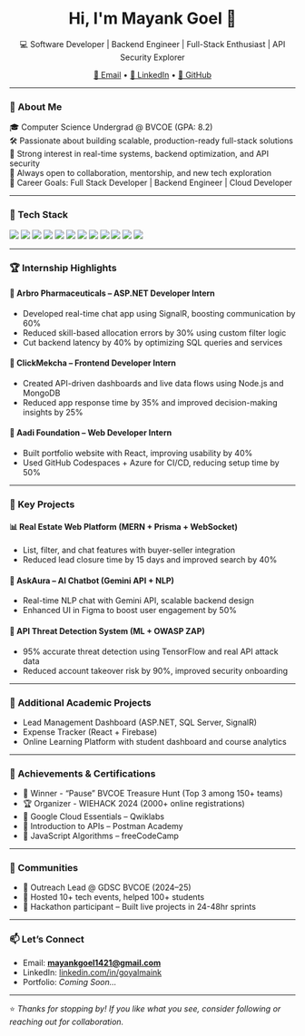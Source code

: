 <h1 align="center">Hi, I'm Mayank Goel 👋</h1>

<p align="center">
💻 Software Developer | Backend Engineer | Full-Stack Enthusiast | API Security Explorer
</p>

<p align="center">
<a href="mailto:mayankgoel1421@gmail.com">📧 Email</a> • 
<a href="https://linkedin.com/in/goyalmaink">🔗 LinkedIn</a> • 
<a href="https://github.com/goyalmaink">🐙 GitHub</a>
</p>

---

### 🧠 About Me

🎓 Computer Science Undergrad @ BVCOE (GPA: 8.2)  
🛠 Passionate about building scalable, production-ready full-stack solutions  
🧩 Strong interest in real-time systems, backend optimization, and API security  
💬 Always open to collaboration, mentorship, and new tech exploration  
🎯 Career Goals: Full Stack Developer | Backend Engineer | Cloud Developer  

---

### 🚀 Tech Stack

<p>
  <img src="https://img.shields.io/badge/C%23-239120?style=flat-square&logo=c-sharp&logoColor=white" />
  <img src="https://img.shields.io/badge/ASP.NET-512BD4?style=flat-square&logo=dotnet&logoColor=white" />
  <img src="https://img.shields.io/badge/SQL%20Server-CC2927?style=flat-square&logo=microsoft-sql-server&logoColor=white" />
  <img src="https://img.shields.io/badge/JavaScript-F7DF1E?style=flat-square&logo=javascript&logoColor=black" />
  <img src="https://img.shields.io/badge/Node.js-339933?style=flat-square&logo=node.js&logoColor=white" />
  <img src="https://img.shields.io/badge/React-61DAFB?style=flat-square&logo=react&logoColor=black" />
  <img src="https://img.shields.io/badge/MongoDB-47A248?style=flat-square&logo=mongodb&logoColor=white" />
  <img src="https://img.shields.io/badge/Figma-F24E1E?style=flat-square&logo=figma&logoColor=white" />
  <img src="https://img.shields.io/badge/Swagger-85EA2D?style=flat-square&logo=swagger&logoColor=black" />
  <img src="https://img.shields.io/badge/HTML5-E34F26?style=flat-square&logo=html5&logoColor=white" />
  <img src="https://img.shields.io/badge/CSS3-1572B6?style=flat-square&logo=css3&logoColor=white" />
  <img src="https://img.shields.io/badge/Git-F05032?style=flat-square&logo=git&logoColor=white" />
</p>

---

### 🏆 Internship Highlights

#### 🔹 Arbro Pharmaceuticals – ASP.NET Developer Intern
- Developed real-time chat app using SignalR, boosting communication by 60%
- Reduced skill-based allocation errors by 30% using custom filter logic
- Cut backend latency by 40% by optimizing SQL queries and services

#### 🔹 ClickMekcha – Frontend Developer Intern
- Created API-driven dashboards and live data flows using Node.js and MongoDB
- Reduced app response time by 35% and improved decision-making insights by 25%

#### 🔹 Aadi Foundation – Web Developer Intern
- Built portfolio website with React, improving usability by 40%
- Used GitHub Codespaces + Azure for CI/CD, reducing setup time by 50%

---

### 💼 Key Projects

#### 📊 Real Estate Web Platform (MERN + Prisma + WebSocket)
- List, filter, and chat features with buyer-seller integration  
- Reduced lead closure time by 15 days and improved search by 40%  

#### 🤖 AskAura – AI Chatbot (Gemini API + NLP)
- Real-time NLP chat with Gemini API, scalable backend design  
- Enhanced UI in Figma to boost user engagement by 50%  

#### 🔐 API Threat Detection System (ML + OWASP ZAP)
- 95% accurate threat detection using TensorFlow and real API attack data  
- Reduced account takeover risk by 90%, improved security onboarding

---

### 🧠 Additional Academic Projects
- Lead Management Dashboard (ASP.NET, SQL Server, SignalR)  
- Expense Tracker (React + Firebase)  
- Online Learning Platform with student dashboard and course analytics  

---

### 🥇 Achievements & Certifications

- 🥇 Winner - “Pause” BVCOE Treasure Hunt (Top 3 among 150+ teams)
- 🏆 Organizer - WIEHACK 2024 (2000+ online registrations)
- 📜 Google Cloud Essentials – Qwiklabs
- 📜 Introduction to APIs – Postman Academy
- 📜 JavaScript Algorithms – freeCodeCamp

---

### 🤝 Communities

- 🔰 Outreach Lead @ GDSC BVCOE (2024–25)
- 📣 Hosted 10+ tech events, helped 100+ students
- 🤖 Hackathon participant – Built live projects in 24-48hr sprints

---

### 📫 Let’s Connect

- Email: **mayankgoel1421@gmail.com**
- LinkedIn: [linkedin.com/in/goyalmaink](https://linkedin.com/in/goyalmaink)
- Portfolio: *Coming Soon...*

---

⭐ *Thanks for stopping by! If you like what you see, consider following or reaching out for collaboration.*
